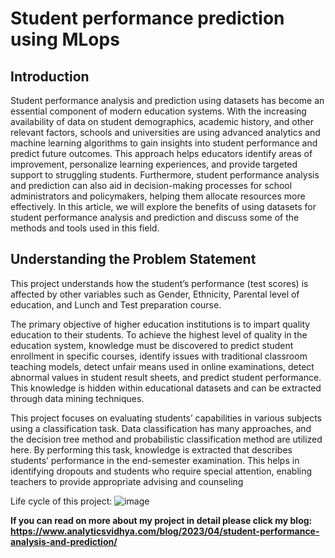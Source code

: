 # Student performance prediction using MLops

## Introduction

Student performance analysis and prediction using datasets has become an essential component of modern education systems. With the increasing availability of data on student demographics, academic history, and other relevant factors, schools and universities are using advanced analytics and machine learning algorithms to gain insights into student performance and predict future outcomes. This approach helps educators identify areas of improvement, personalize learning experiences, and provide targeted support to struggling students. Furthermore, student performance analysis and prediction can also aid in decision-making processes for school administrators and policymakers, helping them allocate resources more effectively. In this article, we will explore the benefits of using datasets for student performance analysis and prediction and discuss some of the methods and tools used in this field.

## Understanding the Problem Statement

This project understands how the student’s performance (test scores) is affected by other variables such as Gender, Ethnicity, Parental level of education, and Lunch and Test preparation course.

The primary objective of higher education institutions is to impart quality education to their students. To achieve the highest level of quality in the education system, knowledge must be discovered to predict student enrollment in specific courses, identify issues with traditional classroom teaching models, detect unfair means used in online examinations, detect abnormal values in student result sheets, and predict student performance. This knowledge is hidden within educational datasets and can be extracted through data mining techniques.

This project focuses on evaluating students’ capabilities in various subjects using a classification task. Data classification has many approaches, and the decision tree method and probabilistic classification method are utilized here. By performing this task, knowledge is extracted that describes students’ performance in the end-semester examination. This helps in identifying dropouts and students who require special attention, enabling teachers to provide appropriate advising and counseling

Life cycle of this project: ![image](https://github.com/saibattula93/Student_Performance_Prediction/assets/116423301/0b7b3892-f3ce-4517-9660-def3bd5debfc)


**If you can read on more about my project in detail please click my blog: https://www.analyticsvidhya.com/blog/2023/04/student-performance-analysis-and-prediction/** 
